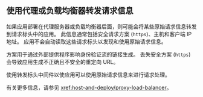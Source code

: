 ## <a name="forward-request-information-with-a-proxy-or-load-balancer"></a>使用代理或负载均衡器转发请求信息

如果应用部署在代理服务器或负载均衡器后面，则可能会将某些原始请求信息转发到请求标头中的应用。 此信息通常包括安全请求方案 (`https`)、主机和客户端 IP 地址。 应用不会自动读取这些请求标头以发现和使用原始请求信息。

方案用于通过外部提供程序影响身份验证流的链接生成。 丢失安全方案 (`https`) 会导致应用生成不正确且不安全的重定向 URL。

使用转发标头中间件以使应用可以使用原始请求信息来进行请求处理。

有关更多信息，请参见 <xref:host-and-deploy/proxy-load-balancer>。
